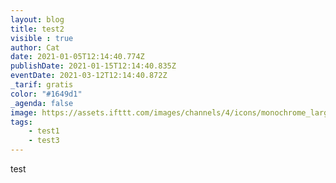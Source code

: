 ```yaml
---
layout: blog
title: test2
visible : true
author: Cat
date: 2021-01-05T12:14:40.774Z
publishDate: 2021-01-15T12:14:40.835Z
eventDate: 2021-03-12T12:14:40.872Z
_tarif: gratis
color: "#1649d1"
_agenda: false
image: https://assets.ifttt.com/images/channels/4/icons/monochrome_large.png
tags:
    - test1
    - test3
---
```

test